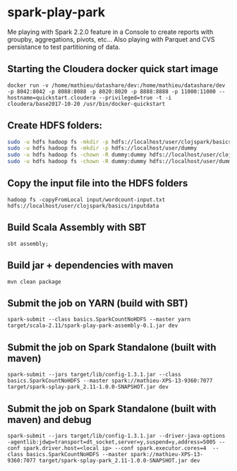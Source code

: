 # spark-play-park
Me playing with Spark 2.2.0 feature in a Console to create reports with groupby, aggregations, pivots, etc... Also playing with Parquet and CVS persistance to test partitioning of data.


## Starting the Cloudera docker quick start image

    docker run -v /home/mathieu/datashare/dev:/home/mathieu/datashare/dev -p 8042:8042 -p 8088:8088 -p 8020:8020 -p 8888:8888 -p 11000:11000 --hostname=quickstart.cloudera --privileged=true -t -i cloudera/base2017-10-20 /usr/bin/docker-quickstart


## Create HDFS folders:

```bash
sudo -u hdfs hadoop fs -mkdir -p hdfs://localhost/user/clojspark/basics/inputdata
sudo -u hdfs hadoop fs -mkdir -p hdfs://localhost/user/dummy
sudo -u hdfs hadoop fs -chown -R dummy:dummy hdfs://localhost/user/clojspark/basics/inputdata
sudo -u hdfs hadoop fs -chown -R dummy:dummy hdfs://localhost/user/dummy
```

## Copy the input file into the HDFS folders

    hadoop fs -copyFromLocal input/wordcount-input.txt hdfs://localhost/user/clojspark/basics/inputdata

## Build Scala Assembly with SBT

    sbt assembly;

## Build jar + dependencies with maven

    mvn clean package

## Submit the job on YARN (build with SBT)

    spark-submit --class basics.SparkCountNoHDFS --master yarn target/scala-2.11/spark-play-park-assembly-0.1.jar dev

## Submit the job on Spark Standalone (built with maven)

    spark-submit --jars target/lib/config-1.3.1.jar --class basics.SparkCountNoHDFS --master spark://mathieu-XPS-13-9360:7077 target/spark-splay-park_2.11-1.0.0-SNAPSHOT.jar dev

## Submit the job on Spark Standalone (built with maven) and debug

    spark-submit --jars target/lib/config-1.3.1.jar --driver-java-options -agentlib:jdwp=transport=dt_socket,server=y,suspend=y,address=5005 --conf spark.driver.host=<local ip> --conf spark.executor.cores=4  --class basics.SparkCountNoHDFS --master spark://mathieu-XPS-13-9360:7077 target/spark-splay-park_2.11-1.0.0-SNAPSHOT.jar dev
